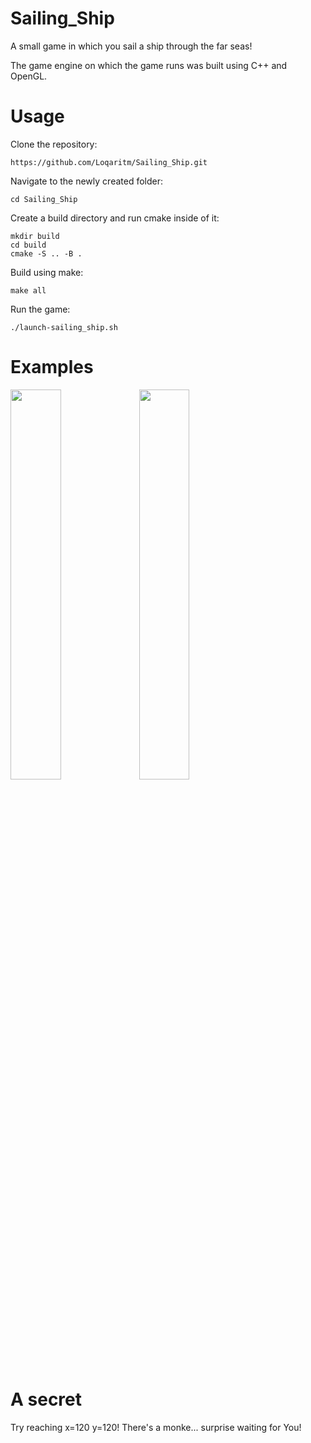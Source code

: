 # Sailing_Ship
A small game in which you sail a ship through the far seas!

The game engine on which the game runs was built using C++ and OpenGL.

# Usage
Clone the repository:
```
https://github.com/Loqaritm/Sailing_Ship.git
```
Navigate to the newly created folder:
```
cd Sailing_Ship
```
Create a build directory and run cmake inside of it:
```
mkdir build
cd build
cmake -S .. -B .
```
Build using make:
```
make all
```
Run the game:
```
./launch-sailing_ship.sh
```

# Examples

<p float="center">
  <img src="https://raw.githubusercontent.com/Loqaritm/Sailing_Ship/master/examples/sailing_ship_7.gif" width="40%" />
  <img src="https://raw.githubusercontent.com/Loqaritm/Sailing_Ship/master/examples/sailing_ship_8.gif" width="40%" /> 
</p>

# A secret

Try reaching x=120 y=120! There's a monke... surprise waiting for You! 
